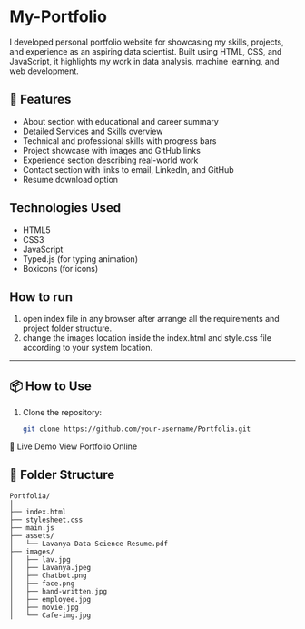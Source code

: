 # My-Portfolio
I developed personal portfolio website for showcasing my skills, projects, and experience as an aspiring data scientist. Built using HTML, CSS, and JavaScript, it highlights my work in data analysis, machine learning, and web development.

## 🌟 Features

-  About section with educational and career summary
-  Detailed Services and Skills overview
-  Technical and professional skills with progress bars
-  Project showcase with images and GitHub links
-  Experience section describing real-world work
-  Contact section with links to email, LinkedIn, and GitHub
-  Resume download option

##  Technologies Used

- HTML5
- CSS3
- JavaScript
- Typed.js (for typing animation)
- Boxicons (for icons)

## How to run
1. open index file in any browser after arrange all the requirements and project folder structure.
2. change the images location inside the index.html and style.css file according to your system location.


----   

## 📦 How to Use

1. Clone the repository:
   ```bash
   git clone https://github.com/your-username/Portfolia.git

🔗 Live Demo
View Portfolio Online

## 📁 Folder Structure

```text
Portfolia/
│
├── index.html
├── stylesheet.css
├── main.js
├── assets/
│   └── Lavanya Data Science Resume.pdf
├── images/
│   ├── lav.jpg
│   ├── Lavanya.jpeg
│   ├── Chatbot.png
│   ├── face.png
│   ├── hand-written.jpg
│   ├── employee.jpg
│   ├── movie.jpg
│   └── Cafe-img.jpg


